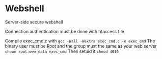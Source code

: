 # Webshell
Server-side secure webshell 

Connection authentication must be done with htaccess file

Compile exec_cmd.c with `gcc -Wall -Wextra exec_cmd.c -o exec_cmd`
The binary user must be Root and the group must the same as your web server `chown root:www-data exec_cmd`
Then setuid it `chmod 4010`